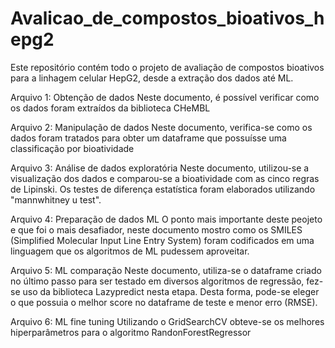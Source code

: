 # Avalicao_de_compostos_bioativos_hepg2
Este repositório contém todo o projeto de avaliação de compostos bioativos para a linhagem celular HepG2, desde a extração dos dados até ML.

Arquivo 1: Obtenção de dados
  Neste documento, é possível verificar como os dados foram extraídos da biblioteca CHeMBL

Arquivo 2: Manipulação de dados
  Neste documento, verifica-se como os dados foram tratados para obter um dataframe que possuísse uma classificação por bioatividade

Arquivo 3: Análise de dados exploratória
  Neste documento, utilizou-se a visualização dos dados e comparou-se a bioatividade com as cinco regras de Lipinski. Os testes de diferença estatística foram elaborados utilizando "mannwhitney u test".

Arquivo 4: Preparação de dados ML
  O ponto mais importante deste peojeto e que foi o mais desafiador, neste documento mostro como os SMILES (Simplified Molecular Input Line Entry System) foram codificados em uma linguagem que os algoritmos de ML pudessem aproveitar.

Arquivo 5: ML comparação
  Neste documento, utiliza-se o dataframe criado no último passo para ser testado em diversos algoritmos de regressão, fez-se uso da biblioteca Lazypredict nesta etapa. Desta forma, pode-se eleger o que possuia o melhor score no dataframe de teste e menor erro (RMSE).

Arquivo 6: ML fine tuning
  Utilizando o GridSearchCV obteve-se os melhores hiperparâmetros para o algoritmo RandonForestRegressor
